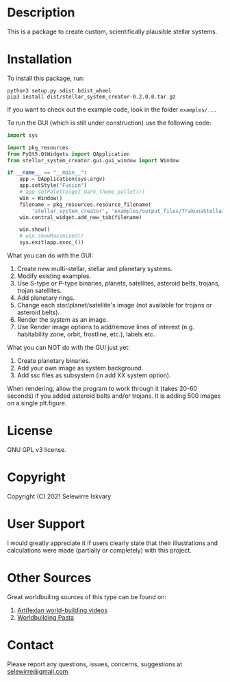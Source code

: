 [comment]: https://www.jetbrains.com/help/pycharm/markdown.html#code-blocks
[comment]: https://www.markdownguide.org/basic-syntax/
# Description
This is a package to create custom, scientifically plausible stellar systems.

# Installation
To install this package, run:

```
python3 setup.py sdist bdist_wheel
pip3 install dist/stellar_system_creator-0.2.0.0.tar.gz
```

If you want to check out the example code, look in the folder `examples/...`

To run the GUI (which is still under construction) use the following code:

```python
import sys

import pkg_resources
from PyQt5.QtWidgets import QApplication
from stellar_system_creator.gui.gui_window import Window

if __name__ == "__main__":
    app = QApplication(sys.argv)
    app.setStyle("Fusion")
    # app.setPalette(get_dark_theme_pallet())
    win = Window()
    filename = pkg_resources.resource_filename(
        'stellar_system_creator', 'examples/output_files/TrakunaStellarSystem.ssc')
    win.central_widget.add_new_tab(filename)

    win.show()
    # win.showMaximized()
    sys.exit(app.exec_())
```

What you can do with the GUI:
1. Create new multi-stellar, stellar and planetary systems.
2. Modify existing examples.
3. Use S-type or P-type binaries, planets, satellites, asteroid belts, trojans, trojan satellites.
4. Add planetary rings.
5. Change each star/planet/satellite's image (not available for trojans or asteroid belts).
6. Render the system as an image.
7. Use Render image options to add/remove lines of interest (e.g. habitability zone, orbit, frostline, etc.), labels etc.

What you can NOT do with the GUI just yet:
1. Create planetary binaries.
2. Add your own image as system background.
3. Add ssc files as subsystem (in add XX system option).

When rendering, allow the program to work through it (takes 20-60 seconds) if you added asteroid belts and/or trojans.
It is adding 500 images on a single plt.figure.

# License 
GNU GPL v3 license.

# Copyright
Copyright (C) 2021 Selewirre Iskvary

# User Support
I would greatly appreciate it if users clearly state that their illustrations and calculations were made 
(partially or completely) with this project.

# Other Sources
Great worldbuiling sources of this type can be found on:
1. [Artifexian world-building videos](https://www.youtube.com/playlist?list=PLduA6tsl3gygXJbq_iQ_5h2yri4WL6zsS)
2. [Worldbuilding Pasta](https://worldbuildingpasta.blogspot.com/)

# Contact
Please report any questions, issues, concerns, suggestions at <selewirre@gmail.com>.
